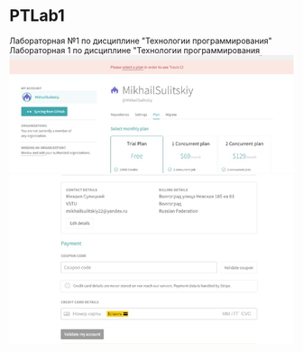 # PTLab1
Лабораторная №1 по дисциплине "Технологии программирования"
Лабораторная 1 по дисциплине "Технологии программирования
![](222.jpg)
![](11111111111.jpg)
